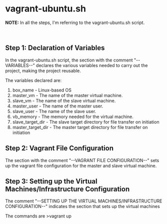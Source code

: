 <h1>vagrant-ubuntu.sh</h1>
  <p><strong>NOTE:</strong> In all the steps, I'm referring to the vagrant-ubuntu.sh script.</p>
  <br>
<h2>Step 1: Declaration of Variables</h2>
<p>In the vagrant-ubuntu.sh script, the section with the comment "--VARIABLES--" declares the various variables needed to carry out the project, making the project reusable.</p>
<p>The variables declared are:
<ol>
  <li>box_name - Linux-based OS</li>
  <li>master_vm - The name of the master virtual machine.</li>
  <li>slave_vm - The name of the slave virtual machine.</li>
  <li>master_user - The name of the master user.</li>
  <li>slave_user - The name of the slave user.</li>
  <li>vb_memory - The memory needed for the virtual machine.</li>
  <li>slave_target_dir - The slave target directory for file transfer on initiation</li>
  <li>master_target_dir - The master target directory for file transfer on initiation</li>
</ol>
</p>

<h2>Step 2: Vagrant File Configuration</h2>
<p>The section with the comment "--VAGRANT FILE CONFIGURATION--" sets up the vagrant file configuration for the master and slave virtual machine.</p>

<h2>Step 3: Setting up the Virtual Machines/Infrastructure Configuration</h2>
<p>The comment "--SETTING UP THE VIRTUAL MACHINES/INFRASTRUCTURE CONFIGURATION--" indicates the section that sets up the virtual machines</p>
<p>The commands are
  >vagrant up
</p>

